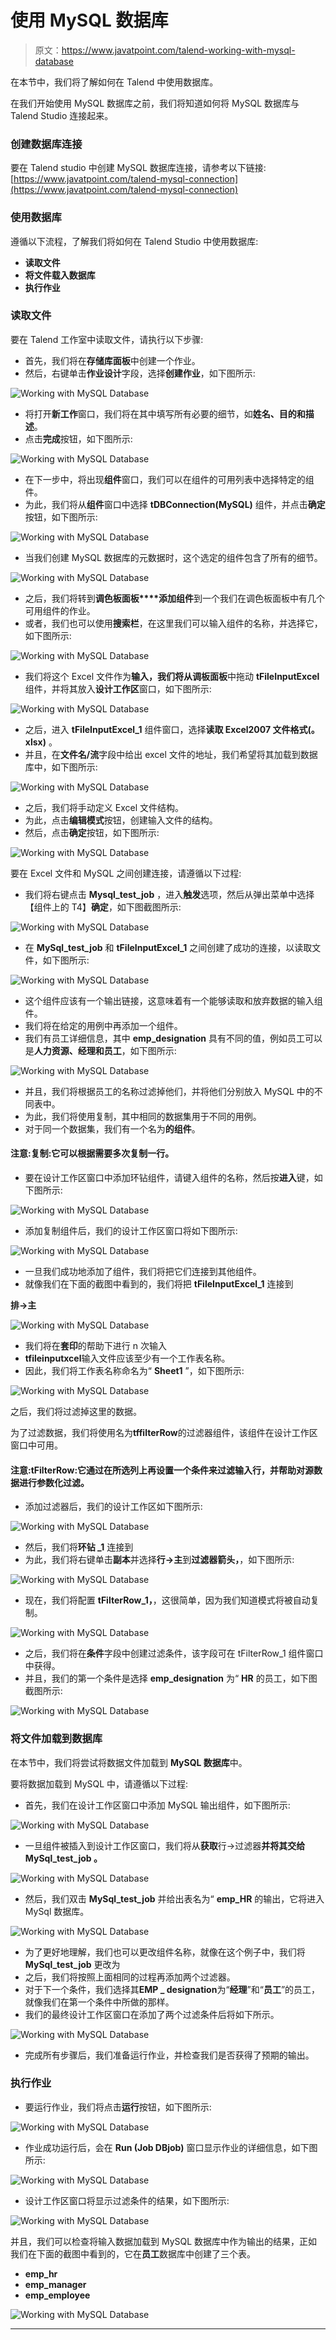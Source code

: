# 使用 MySQL 数据库

> 原文：<https://www.javatpoint.com/talend-working-with-mysql-database>

在本节中，我们将了解如何在 Talend 中使用数据库。

在我们开始使用 MySQL 数据库之前，我们将知道如何将 MySQL 数据库与 Talend Studio 连接起来。

### 创建数据库连接

要在 Talend studio 中创建 MySQL 数据库连接，请参考以下链接:[https://www.javatpoint.com/talend-mysql-connection](https://www.javatpoint.com/talend-mysql-connection)

### 使用数据库

遵循以下流程，了解我们将如何在 Talend Studio 中使用数据库:

*   **读取文件**
*   **将文件载入数据库**
*   **执行作业**

### 读取文件

要在 Talend 工作室中读取文件，请执行以下步骤:

*   首先，我们将在**存储库面板**中创建一个作业。
*   然后，右键单击**作业设计**字段，选择**创建作业**，如下图所示:

![Working with MySQL Database](img/2c604b4a0100b6d8dbfcd411885e016b.png)

*   将打开**新工作**窗口，我们将在其中填写所有必要的细节，如**姓名、目的和描述**。
*   点击**完成**按钮，如下图所示:

![Working with MySQL Database](img/92ee4b3d5737e884be17475a7f9933ce.png)

*   在下一步中，将出现**组件**窗口，我们可以在组件的可用列表中选择特定的组件。
*   为此，我们将从**组件**窗口中选择 **tDBConnection(MySQL)** 组件，并点击**确定**按钮，如下图所示:

![Working with MySQL Database](img/d21b90f44334d533de0a41f8fe1d59aa.png)

*   当我们创建 MySQL 数据库的元数据时，这个选定的组件包含了所有的细节。

![Working with MySQL Database](img/6b6abede08fa14cb6c77c6b38ecd93cd.png)

*   之后，我们将转到**调色板面板****添加组件**到一个我们在调色板面板中有几个可用组件的作业。
*   或者，我们也可以使用**搜索栏**，在这里我们可以输入组件的名称，并选择它，如下图所示:

![Working with MySQL Database](img/688a229dcacfc127e2df35edd8b1b0a4.png)

*   我们将这个 Excel 文件作为**输入，**我们将从**调板面板**中拖动 **tFileInputExcel** 组件，并将其放入**设计工作区**窗口，如下图所示:

![Working with MySQL Database](img/11adee1c70863d73a8015b3f3ef32f18.png)

*   之后，进入 **tFileInputExcel_1** 组件窗口，选择**读取 Excel2007 文件格式(。xlsx)** 。
*   并且，在**文件名/流**字段中给出 excel 文件的地址，我们希望将其加载到数据库中，如下图所示:

![Working with MySQL Database](img/800de53a6a0f82b99eddacd3756d7db4.png)

*   之后，我们将手动定义 Excel 文件结构。
*   为此，点击**编辑模式**按钮，创建输入文件的结构。
*   然后，点击**确定**按钮，如下图所示:

![Working with MySQL Database](img/0b5274aa99a74c7c71fc66d113b278ad.png)

要在 Excel 文件和 MySQL 之间创建连接，请遵循以下过程:

*   我们将右键点击 **Mysql_test_job** ，进入**触发**选项，然后从弹出菜单中选择【组件上的 T4】**确定**，如下图截图所示:

![Working with MySQL Database](img/d0482c6c0a5480387b5104debc942bbf.png)

*   在 **MySql_test_job** 和 **tFileInputExcel_1** 之间创建了成功的连接，以读取文件，如下图所示:

![Working with MySQL Database](img/57c9baf145392352bc6a7589bbe6ae6a.png)

*   这个组件应该有一个输出链接，这意味着有一个能够读取和放弃数据的输入组件。
*   我们将在给定的用例中再添加一个组件。
*   我们有员工详细信息，其中 **emp_designation** 具有不同的值，例如员工可以是**人力资源、经理和员工**，如下图所示:

![Working with MySQL Database](img/af4f57c541eb719e117cfeb9240d2a87.png)

*   并且，我们将根据员工的名称过滤掉他们，并将他们分别放入 MySQL 中的不同表中。
*   为此，我们将使用复制，其中相同的数据集用于不同的用例。
*   对于同一个数据集，我们有一个名为**的组件**。

#### 注意:复制:它可以根据需要多次复制一行。

*   要在设计工作区窗口中添加环钻组件，请键入组件的名称，然后按**进入**键，如下图所示:

![Working with MySQL Database](img/af2b7f0c6cde18c07c9ee528e8c74a5a.png)

*   添加复制组件后，我们的设计工作区窗口将如下图所示:

![Working with MySQL Database](img/9b06997a996bb22b16038f0622d5b51f.png)

*   一旦我们成功地添加了组件，我们将把它们连接到其他组件。
*   就像我们在下面的截图中看到的，我们将把 **tFileInputExcel_1** 连接到

**排→主**

![Working with MySQL Database](img/3ca4b867dfe3ed197c55a09bc8f1a7b4.png)

*   我们将在**套印**的帮助下进行 n 次输入
*   **tfileinputxcel**输入文件应该至少有一个工作表名称。
*   因此，我们将工作表名称命名为“ **Sheet1** ”，如下图所示:

![Working with MySQL Database](img/c02b386bddedc544b4b09849dc4d25ef.png)

之后，我们将过滤掉这里的数据。

为了过滤数据，我们将使用名为**tffilterRow**的过滤器组件，该组件在设计工作区窗口中可用。

#### 注意:tFilterRow:它通过在所选列上再设置一个条件来过滤输入行，并帮助对源数据进行参数化过滤。

*   添加过滤器后，我们的设计工作区如下图所示:

![Working with MySQL Database](img/a522abd15996f6a3833585d4ebef8ad8.png)

*   然后，我们将**环钻 _1** 连接到
*   为此，我们将右键单击**副本**并选择**行→主**到**过滤器箭头，**，如下图所示:

![Working with MySQL Database](img/79082b8b666f26d4166bd59668efca3a.png)

*   现在，我们将配置 **tFilterRow_1，**，这很简单，因为我们知道模式将被自动复制。

![Working with MySQL Database](img/4d679df6911b6b55269a76eee5181aec.png)

*   之后，我们将在**条件**字段中创建过滤条件，该字段可在 tFilterRow_1 组件窗口中获得。
*   并且，我们的第一个条件是选择 **emp_designation** 为“ **HR** 的员工，如下图截图所示:

![Working with MySQL Database](img/1bd76c0dc6427d0bb18e07e74671fa10.png)

### 将文件加载到数据库

在本节中，我们将尝试将数据文件加载到 **MySQL 数据库**中。

要将数据加载到 MySQL 中，请遵循以下过程:

*   首先，我们在设计工作区窗口中添加 MySQL 输出组件，如下图所示:

![Working with MySQL Database](img/61224b3ca74af66b82fc84cf44278eac.png)

*   一旦组件被插入到设计工作区窗口，我们将从**获取**行→过滤器**并将其交给 **MySql_test_job** 。**

![Working with MySQL Database](img/0d14efab7b110c1c72aca205af0fd3c0.png)

*   然后，我们双击 **MySql_test_job** 并给出表名为“ **emp_HR** 的输出，它将进入 MySql 数据库。

![Working with MySQL Database](img/fba4c1fd3f728f8c19320a2739883e03.png)

*   为了更好地理解，我们也可以更改组件名称，就像在这个例子中，我们将 **MySql_test_job** 更改为
*   之后，我们将按照上面相同的过程再添加两个过滤器。
*   对于下一个条件，我们选择其**EMP _ designation**为“**经理**”和“**员工**”的员工，就像我们在第一个条件中所做的那样。
*   我们的最终设计工作区窗口在添加了两个过滤条件后将如下所示。

![Working with MySQL Database](img/ed9b2917b5ce10a70a75f6392b289736.png)

*   完成所有步骤后，我们准备运行作业，并检查我们是否获得了预期的输出。

### 执行作业

*   要运行作业，我们将点击**运行**按钮，如下图所示:

![Working with MySQL Database](img/24fec8fa5c604c23cfd9237c813e64b1.png)

*   作业成功运行后，会在 **Run (Job DBjob)** 窗口显示作业的详细信息，如下图所示:

![Working with MySQL Database](img/c901440bb404dbe4d2c75186284db733.png)

*   设计工作区窗口将显示过滤条件的结果，如下图所示:

![Working with MySQL Database](img/9f977e57aeaa676ac12314eb570f561e.png)

并且，我们可以检查将输入数据加载到 MySQL 数据库中作为输出的结果，正如我们在下面的截图中看到的，它在**员工**数据库中创建了三个表。

*   **emp_hr**
*   **emp_manager**
*   **emp_employee**

![Working with MySQL Database](img/710c775253596f58d55345f97e016dae.png)

* * *